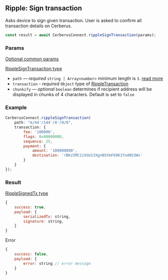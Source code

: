 ## Ripple: Sign transaction

Asks device to sign given transaction. User is asked to confirm all transaction
details on Cerberus.

```javascript
const result = await CerberusConnect.rippleSignTransaction(params);
```

### Params

[Optional common params](commonParams.md)

[RippleSignTransaction type](https://github.com/Cerberus-Wallet/cerberus-suite/blob/develop/packages/connect/src/types/api/ripple/index.ts)

-   `path` — _required_ `string | Array<number>` minimum length is `3`. [read more](../path.md)
-   `transaction` - _required_ `Object` type of [RippleTransaction](https://github.com/Cerberus-Wallet/cerberus-suite/blob/develop/packages/connect/src/types/api/ripple/index.ts)
-   `chunkify` — _optional_ `boolean` determines if recipient address will be displayed in chunks of 4 characters. Default is set to `false`

### Example

```javascript
CerberusConnect.rippleSignTransaction(
    path: "m/44'/144'/0'/0/0",
    transaction: {
        fee: '100000',
        flags: 0x80000000,
        sequence: 25,
        payment: {
            amount: '100000000',
            destination: 'rBKz5MC2iXdoS3XgnNSYmF69K1Yo4NS3Ws'
        }
    }
});
```

### Result

[RippleSignedTx type](https://github.com/Cerberus-Wallet/cerberus-suite/blob/develop/packages/connect/src/types/api/ripple/index.ts)

```javascript
{
    success: true,
    payload: {
        serializedTx: string,
        signature: string,
    }
}
```

Error

```javascript
{
    success: false,
    payload: {
        error: string // error message
    }
}
```
